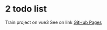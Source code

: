 # 2 todo list
Train project on vue3 
See on link [GitHub Pages](https://khoroshavin.github.io/2todo_list_vue3/)
